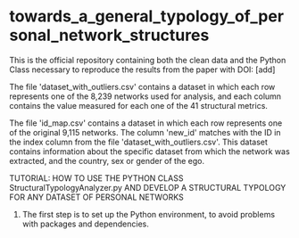 # towards_a_general_typology_of_personal_network_structures

This is the official repository containing both the clean data and the Python Class necessary to reproduce the results from the paper with DOI: [add]

The file 'dataset_with_outliers.csv' contains a dataset in which each row represents one of the 8,239 networks used for analysis, and each column contains the value measured for each one of the 41 structural metrics.

The file 'id_map.csv' contains a dataset in which each row represents one of the original 9,115 networks. The column 'new_id' matches with the ID in the index column from the file 'dataset_with_outliers.csv'. This dataset contains information about the specific dataset from which the network was extracted, and the country, sex or gender of the ego. 

TUTORIAL: HOW TO USE THE PYTHON CLASS StructuralTypologyAnalyzer.py AND DEVELOP A STRUCTURAL TYPOLOGY FOR ANY DATASET OF PERSONAL NETWORKS

  1) The first step is to set up the Python environment, to avoid problems with packages and dependencies.
